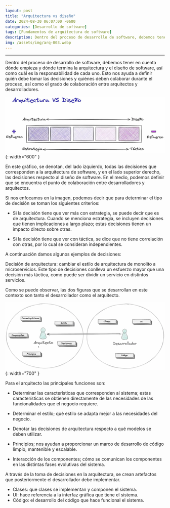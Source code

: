 ```yaml
---
layout: post
title: "Arquitectura vs diseño"
date: 2024-08-30 06:07:00 -0600
categories: [Desarrollo de software]
tags: [Fundamentos de arquitectura de software]
description: Dentro del proceso de desarrollo de software, debemos tener en cuenta dónde empieza y dónde termina la arquitectura y el diseño de software, así como cuál es la responsabilidad de cada uno.....
img: /assets/img/arq-003.webp
---
```


--- 
Dentro del proceso de desarrollo de software, debemos tener en cuenta dónde empieza y dónde termina la arquitectura y el diseño de software, así como cuál es la responsabilidad de cada uno. Esto nos ayuda a definir quién debe tomar las decisiones y quiénes deben colaborar durante el proceso, así como el grado de colaboración entre arquitectos y desarrolladores.

![alt text](/assets/img/arq-003-1.webp){: width="600" }

En este gráfico, se denotan, del lado izquierdo, todas las decisiones que corresponden a la arquitectura de software, y en el lado superior derecho, las decisiones respecto al diseño de software. En el medio, podemos definir que se encuentra el punto de colaboración entre desarrolladores y arquitectos.

Si nos enfocamos en la imagen, podemos decir que para determinar el tipo de decisión se toman los siguientes criterios:

* Si la decisión tiene que ver más con estrategia, se puede decir que es de arquitectura. Cuando se menciona estrategia, se incluyen decisiones que tienen implicaciones a largo plazo; estas decisiones tienen un impacto directo sobre otras.

* Si la decisión tiene que ver con táctica, se dice que no tiene correlación con otras, por lo cual se consideran independientes.

A continuación damos algunos ejemplos de decisiones:

Decisión de arquitectura: cambiar el estilo de arquitectura de monolito a microservicios. Este tipo de decisiones conlleva un esfuerzo mayor que una decisión más táctica, como puede ser dividir un servicio en distintos servicios.

Como se puede observar, las dos figuras que se desarrollan en este contexto son tanto el desarrollador como el arquitecto.

![alt text](/assets/img/arq-003-2.webp){: width="700" }

Para el arquitecto las principales funciones son:

* Determinar las características que corresponden al sistema; estas características se obtienen directamente de las necesidades de las funcionalidades que el negocio requiere.

* Determinar el estilo; qué estilo se adapta mejor a las necesidades del negocio.
* Denotar las decisiones de arquitectura respecto a qué modelos se deben utilizar.
* Principios; nos ayudan a proporcionar un marco de desarrollo de código limpio, mantenible y escalable.
* Interacción de los componentes; cómo se comunican los componentes en las distintas fases evolutivas del sistema.

A través de la toma de decisiones en la arquitectura, se crean artefactos que posteriormente el desarrollador debe implementar.

- Clases: que clases se implementan y componen el sistema.
- UI: hace referencia a la interfaz gráfica que tiene el sistema.
- Código: el desarrollo del código que hace funcional el sistema.






